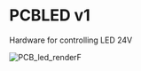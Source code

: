 # PCBLED v1
Hardware for controlling LED 24V



![PCB_led_renderF](https://github.com/goldenpixelcompany/PCBLED/assets/174927058/70271afd-5090-4eb1-87b3-4686f82a1ad7)
